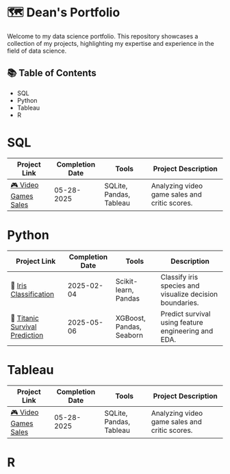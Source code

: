 # 🗺 Dean's Portfolio 
Welcome to my data science portfolio. This repository showcases a collection of my projects, highlighting my expertise and experience in the field of data science.

## 📚 Table of Contents
- SQL
- Python
- Tableau
- R

# SQL
| Project Link | Completion Date | Tools | Project Description |
|-------------|----------------|-------|----------------------|
| [🎮 Video Games Sales](https://github.com/deannie-choi/Video-games-sales) | 05-28-2025 | SQLite, Pandas, Tableau | Analyzing video game sales and critic scores. |

# Python
<table>
  <thead>
    <tr>
      <th>Project Link</th>
      <th>Completion Date</th>
      <th>Tools</th>
      <th>Description</th>
    </tr>
  </thead>
  <tbody>
    <tr>
      <td>🌸 <a href="#">Iris Classification</a></td>
      <td>2025-02-04</td>
      <td>Scikit-learn, Pandas</td>
      <td>Classify iris species and visualize decision boundaries.</td>
    </tr>
    <tr>
      <td>🚢 <a href="#">Titanic Survival Prediction</a></td>
      <td>2025-05-06</td>
      <td>XGBoost, Pandas, Seaborn</td>
      <td>Predict survival using feature engineering and EDA.</td>
    </tr>
  </tbody>
</table>

# Tableau
| Project Link | Completion Date | Tools | Project Description |
|-------------|----------------|-------|----------------------|
| [🎮 Video Games Sales](https://github.com/deannie-choi/Video-games-sales) | 05-28-2025 | SQLite, Pandas, Tableau | Analyzing video game sales and critic scores. |

# R
